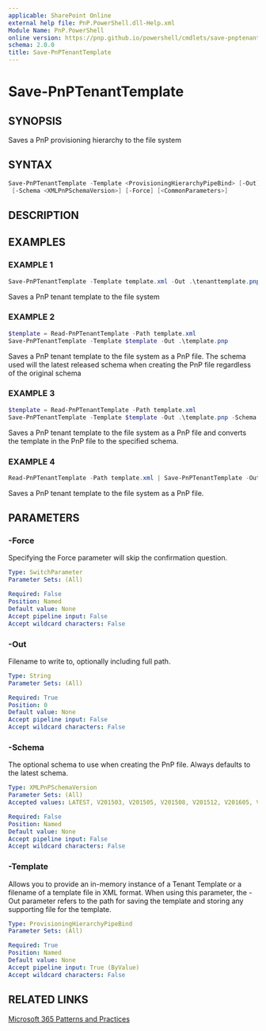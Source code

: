 ```yaml
---
applicable: SharePoint Online
external help file: PnP.PowerShell.dll-Help.xml
Module Name: PnP.PowerShell
online version: https://pnp.github.io/powershell/cmdlets/save-pnptenanttemplate
schema: 2.0.0
title: Save-PnPTenantTemplate
---
```


# Save-PnPTenantTemplate

## SYNOPSIS
Saves a PnP provisioning hierarchy to the file system

## SYNTAX

```powershell
Save-PnPTenantTemplate -Template <ProvisioningHierarchyPipeBind> [-Out] <String>
 [-Schema <XMLPnPSchemaVersion>] [-Force] [<CommonParameters>]
```

## DESCRIPTION

## EXAMPLES

### EXAMPLE 1
```powershell
Save-PnPTenantTemplate -Template template.xml -Out .\tenanttemplate.pnp
```

Saves a PnP tenant template to the file system

### EXAMPLE 2
```powershell
$template = Read-PnPTenantTemplate -Path template.xml
Save-PnPTenantTemplate -Template $template -Out .\template.pnp
```

Saves a PnP tenant template to the file system as a PnP file. The schema used will the latest released schema when creating the PnP file regardless of the original schema

### EXAMPLE 3
```powershell
$template = Read-PnPTenantTemplate -Path template.xml
Save-PnPTenantTemplate -Template $template -Out .\template.pnp -Schema V202002
```

Saves a PnP tenant template to the file system as a PnP file and converts the template in the PnP file to the specified schema.

### EXAMPLE 4
```powershell
Read-PnPTenantTemplate -Path template.xml | Save-PnPTenantTemplate -Out .\template.pnp
```

Saves a PnP tenant template to the file system as a PnP file.

## PARAMETERS

### -Force
Specifying the Force parameter will skip the confirmation question.

```yaml
Type: SwitchParameter
Parameter Sets: (All)

Required: False
Position: Named
Default value: None
Accept pipeline input: False
Accept wildcard characters: False
```

### -Out
Filename to write to, optionally including full path.

```yaml
Type: String
Parameter Sets: (All)

Required: True
Position: 0
Default value: None
Accept pipeline input: False
Accept wildcard characters: False
```

### -Schema
The optional schema to use when creating the PnP file. Always defaults to the latest schema.

```yaml
Type: XMLPnPSchemaVersion
Parameter Sets: (All)
Accepted values: LATEST, V201503, V201505, V201508, V201512, V201605, V201705, V201801, V201805, V201807, V201903, V201909, V202002

Required: False
Position: Named
Default value: None
Accept pipeline input: False
Accept wildcard characters: False
```

### -Template
Allows you to provide an in-memory instance of a Tenant Template or a filename of a template file in XML format. When using this parameter, the -Out parameter refers to the path for saving the template and storing any supporting file for the template.

```yaml
Type: ProvisioningHierarchyPipeBind
Parameter Sets: (All)

Required: True
Position: Named
Default value: None
Accept pipeline input: True (ByValue)
Accept wildcard characters: False
```

## RELATED LINKS

[Microsoft 365 Patterns and Practices](https://aka.ms/m365pnp)